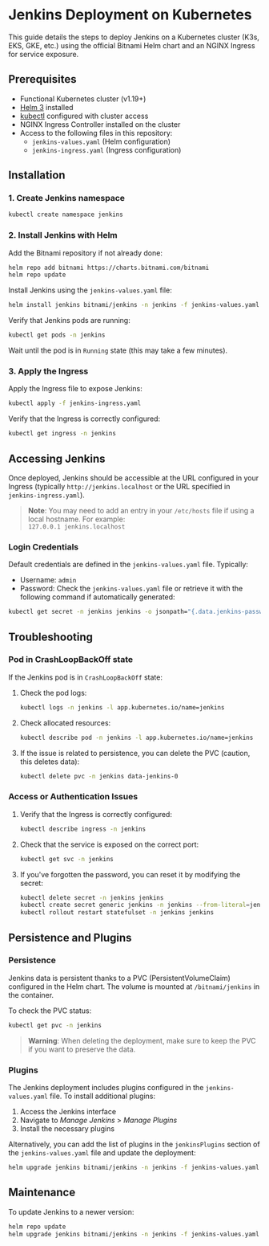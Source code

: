 # Jenkins Deployment on Kubernetes

This guide details the steps to deploy Jenkins on a Kubernetes cluster (K3s, EKS, GKE, etc.) using the official Bitnami Helm chart and an NGINX Ingress for service exposure.

## Prerequisites

- Functional Kubernetes cluster (v1.19+)
- [Helm 3](https://helm.sh/docs/intro/install/) installed
- [kubectl](https://kubernetes.io/docs/tasks/tools/) configured with cluster access
- NGINX Ingress Controller installed on the cluster
- Access to the following files in this repository:
  - `jenkins-values.yaml` (Helm configuration)
  - `jenkins-ingress.yaml` (Ingress configuration)

## Installation

### 1. Create Jenkins namespace

```bash
kubectl create namespace jenkins
```

### 2. Install Jenkins with Helm

Add the Bitnami repository if not already done:

```bash
helm repo add bitnami https://charts.bitnami.com/bitnami
helm repo update
```

Install Jenkins using the `jenkins-values.yaml` file:

```bash
helm install jenkins bitnami/jenkins -n jenkins -f jenkins-values.yaml
```

Verify that Jenkins pods are running:

```bash
kubectl get pods -n jenkins
```

Wait until the pod is in `Running` state (this may take a few minutes).

### 3. Apply the Ingress

Apply the Ingress file to expose Jenkins:

```bash
kubectl apply -f jenkins-ingress.yaml
```

Verify that the Ingress is correctly configured:

```bash
kubectl get ingress -n jenkins
```

## Accessing Jenkins

Once deployed, Jenkins should be accessible at the URL configured in your Ingress (typically `http://jenkins.localhost` or the URL specified in `jenkins-ingress.yaml`).

> **Note**: You may need to add an entry in your `/etc/hosts` file if using a local hostname. For example:  
> `127.0.0.1 jenkins.localhost`

### Login Credentials

Default credentials are defined in the `jenkins-values.yaml` file. Typically:
- Username: `admin`
- Password: Check the `jenkins-values.yaml` file or retrieve it with the following command if automatically generated:

```bash
kubectl get secret -n jenkins jenkins -o jsonpath="{.data.jenkins-password}" | base64 --decode
```

## Troubleshooting

### Pod in CrashLoopBackOff state

If the Jenkins pod is in `CrashLoopBackOff` state:

1. Check the pod logs:
   ```bash
   kubectl logs -n jenkins -l app.kubernetes.io/name=jenkins
   ```

2. Check allocated resources:
   ```bash
   kubectl describe pod -n jenkins -l app.kubernetes.io/name=jenkins
   ```

3. If the issue is related to persistence, you can delete the PVC (caution, this deletes data):
   ```bash
   kubectl delete pvc -n jenkins data-jenkins-0
   ```

### Access or Authentication Issues

1. Verify that the Ingress is correctly configured:
   ```bash
   kubectl describe ingress -n jenkins
   ```

2. Check that the service is exposed on the correct port:
   ```bash
   kubectl get svc -n jenkins
   ```

3. If you've forgotten the password, you can reset it by modifying the secret:
   ```bash
   kubectl delete secret -n jenkins jenkins
   kubectl create secret generic jenkins -n jenkins --from-literal=jenkins-password=new_password
   kubectl rollout restart statefulset -n jenkins jenkins
   ```

## Persistence and Plugins

### Persistence

Jenkins data is persistent thanks to a PVC (PersistentVolumeClaim) configured in the Helm chart. The volume is mounted at `/bitnami/jenkins` in the container.

To check the PVC status:

```bash
kubectl get pvc -n jenkins
```

> **Warning**: When deleting the deployment, make sure to keep the PVC if you want to preserve the data.

### Plugins

The Jenkins deployment includes plugins configured in the `jenkins-values.yaml` file. To install additional plugins:

1. Access the Jenkins interface
2. Navigate to *Manage Jenkins* > *Manage Plugins*
3. Install the necessary plugins

Alternatively, you can add the list of plugins in the `jenkinsPlugins` section of the `jenkins-values.yaml` file and update the deployment:

```bash
helm upgrade jenkins bitnami/jenkins -n jenkins -f jenkins-values.yaml
```

## Maintenance

To update Jenkins to a newer version:

```bash
helm repo update
helm upgrade jenkins bitnami/jenkins -n jenkins -f jenkins-values.yaml
```
